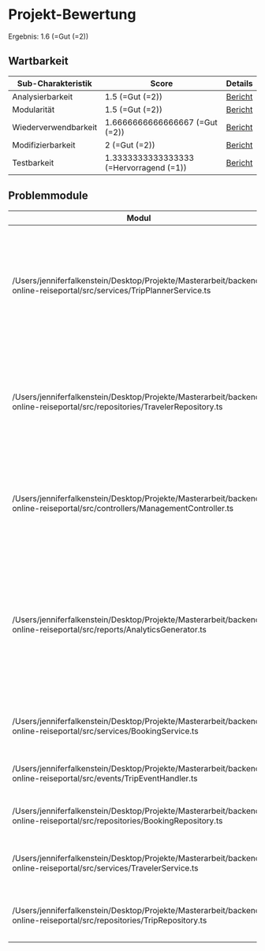# Projekt-Bewertung
Ergebnis: 1.6 (=Gut (=2))
## Wartbarkeit
| Sub-Charakteristik | Score | Details |
| -------- | -------- | -------- |
| Analysierbarkeit | 1.5 (=Gut (=2)) | [Bericht](detailed/analyzability.md) |
| Modularität | 1.5 (=Gut (=2)) | [Bericht](detailed/modularity.md) |
| Wiederverwendbarkeit | 1.6666666666666667 (=Gut (=2)) | [Bericht](detailed/reusability.md) |
| Modifizierbarkeit | 2 (=Gut (=2)) | [Bericht](detailed/modifiability.md) |
| Testbarkeit | 1.3333333333333333 (=Hervorragend (=1)) | [Bericht](detailed/testability.md) |
## Problemmodule
| Modul | Probleme |
| -------- | -------- |
| /Users/jenniferfalkenstein/Desktop/Projekte/Masterarbeit/backend-online-reiseportal/src/services/TripPlannerService.ts | 1. Funktion planTrip hat eine Zyklomatische Komplexität von 36 (=Nicht Gut (=4))<br>2. Funktion `planTrip` in dem Modul hat eine Größe von 99 Zeilen<br>3. Dieses Modul hat eine hohe Propagation Cost von 0.33, da es 6 von insgesamt 18 Modulen beeinflusst |
| /Users/jenniferfalkenstein/Desktop/Projekte/Masterarbeit/backend-online-reiseportal/src/repositories/TravelerRepository.ts | 1. Für dieses Modul konnte keine gemeinsame Hauptdomäne gefunden werden. Kohäsion ist daher nicht gegeben!<br>2. Dieses Modul hat eine hohe Propagation Cost von 0.50, da es 9 von insgesamt 18 Modulen beeinflusst |
| /Users/jenniferfalkenstein/Desktop/Projekte/Masterarbeit/backend-online-reiseportal/src/controllers/ManagementController.ts | 1. Funktion handleManagementTask hat eine Zyklomatische Komplexität von 31 (=Nicht Gut (=4))<br>2. Funktion `handleManagementTask` in dem Modul hat eine Größe von 139 Zeilen |
| /Users/jenniferfalkenstein/Desktop/Projekte/Masterarbeit/backend-online-reiseportal/src/reports/AnalyticsGenerator.ts | Kohäsion wird durch folgende Funktionen beeinträchtig, da sie weder mit der Hauptdomäne ("User"), noch mit der Sub-Domäne (UserPreferences) übereinzustimmen scheinen: trackPageView, processRefund, checkSystemHealth, generateRandomId, formatDate |
| /Users/jenniferfalkenstein/Desktop/Projekte/Masterarbeit/backend-online-reiseportal/src/services/BookingService.ts | Dieses Modul hat eine hohe Anzahl an Imports (11), was auf eine starke Kopplung hinweist |
| /Users/jenniferfalkenstein/Desktop/Projekte/Masterarbeit/backend-online-reiseportal/src/events/TripEventHandler.ts | Funktion `handleTripEvent` in dem Modul hat eine Größe von 61 Zeilen |
| /Users/jenniferfalkenstein/Desktop/Projekte/Masterarbeit/backend-online-reiseportal/src/repositories/BookingRepository.ts | Funktion `getBookingDetails` in dem Modul hat eine Größe von 56 Zeilen |
| /Users/jenniferfalkenstein/Desktop/Projekte/Masterarbeit/backend-online-reiseportal/src/services/TravelerService.ts | Dieses Modul hat eine hohe Propagation Cost von 0.39, da es 7 von insgesamt 18 Modulen beeinflusst |
| /Users/jenniferfalkenstein/Desktop/Projekte/Masterarbeit/backend-online-reiseportal/src/repositories/TripRepository.ts | Dieses Modul hat eine hohe Propagation Cost von 0.39, da es 7 von insgesamt 18 Modulen beeinflusst |